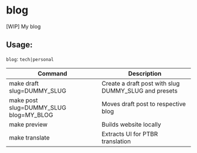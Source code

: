 # blog
[WIP] My blog

## Usage:


`blog`: `tech|personal`

| Command | Description |
| --- | --- |
| make draft slug=DUMMY_SLUG | Create a draft post with slug DUMMY_SLUG and presets |
| make post slug=DUMMY_SLUG blog=MY_BLOG | Moves draft post to respective blog |
| make preview | Builds website locally |
| make translate | Extracts UI for PTBR translation |
